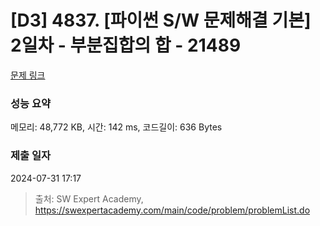 # [D3] 4837. [파이썬 S/W 문제해결 기본] 2일차 - 부분집합의 합 - 21489 

[문제 링크](https://swexpertacademy.com/main/code/problem/problemDetail.do?contestProbId=AZEGAQUa-sgDFAVs) 

### 성능 요약

메모리: 48,772 KB, 시간: 142 ms, 코드길이: 636 Bytes

### 제출 일자

2024-07-31 17:17



> 출처: SW Expert Academy, https://swexpertacademy.com/main/code/problem/problemList.do